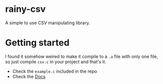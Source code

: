 # rainy-csv
A simple to use CSV manipulating library.

# Getting started
I found it somehow weired to make it compile to a `.a` file with only one file, so just compile `csv.c` in your project and that's it.
 * Check the `example.c` included in the repo
 * Check the <a href="https://a-rain-lover.github.io/rainy-csv/html/csv_8h.html"> Docs </a>



